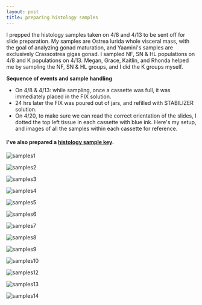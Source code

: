 ```yaml
---
layout: post
title: preparing histology samples 
---
```


I prepped the histology samples taken on 4/8 and 4/13 to be sent off for slide preparation. My samples are Ostrea lurida whole visceral mass, with the goal of analyzing gonad maturation, and Yaamini's samples are exclusively Crassostrea gigas gonad. I sampled NF, SN & HL populations on 4/8 and K populations on 4/13.  Megan, Grace, Kaitlin, and Rhonda helped me by sampling the NF, SN & HL groups, and I did the K groups myself. 

**Sequence of events and sample handling**  
  * On 4/8 & 4/13: while sampling, once a cassette was full, it was immediately placed in the FIX solution. 
  * 24 hrs later the FIX was poured out of jars, and refilled with STABILIZER solution. 
  * On 4/20, to make sure we can read the correct orientation of the slides, I dotted the top left tissue in each cassette with blue ink. Here's my setup, and images of all the samples within each cassette for reference. 
  
  #### I've also prepared a [histology sample key](https://github.com/laurahspencer/O.lurida_Stress/blob/master/Data/2017-April-HistoKey.pdf).
  
  
![samples1](https://github.com/laurahspencer/O.lurida_Stress/blob/master/Images/2017-April_Histo-Cassettes/2017-04-20_Histo-Samples1.JPG?raw=true)

![samples2](https://github.com/laurahspencer/O.lurida_Stress/blob/master/Images/2017-April_Histo-Cassettes/2017-04-20_Histo-Samples2.jpg?raw=true)

![samples3](https://github.com/laurahspencer/O.lurida_Stress/blob/master/Images/2017-April_Histo-Cassettes/2017-04-20_Histo-Samples3.JPG?raw=true)

![samples4](https://github.com/laurahspencer/O.lurida_Stress/blob/master/Images/2017-April_Histo-Cassettes/2017-04-20_Histo-Samples4.JPG?raw=true)

![samples5](https://github.com/laurahspencer/O.lurida_Stress/blob/master/Images/2017-April_Histo-Cassettes/2017-04-20_Histo-Samples5.JPG?raw=true)

![samples6](https://github.com/laurahspencer/O.lurida_Stress/blob/master/Images/2017-April_Histo-Cassettes/2017-04-20_Histo-Samples6.JPG?raw=true)

![samples7](https://github.com/laurahspencer/O.lurida_Stress/blob/master/Images/2017-April_Histo-Cassettes/2017-04-20_Histo-Samples7.JPG?raw=true)

![samples8](https://github.com/laurahspencer/O.lurida_Stress/blob/master/Images/2017-April_Histo-Cassettes/2017-04-20_Histo-Samples8.JPG?raw=true)

![samples9](https://github.com/laurahspencer/O.lurida_Stress/blob/master/Images/2017-April_Histo-Cassettes/2017-04-20_Histo-Samples9.JPG?raw=true)

![samples10](https://github.com/laurahspencer/O.lurida_Stress/blob/master/Images/2017-April_Histo-Cassettes/2017-04-20_Histo-Samples10.JPG?raw=true)

![samples12](https://github.com/laurahspencer/O.lurida_Stress/blob/master/Images/2017-April_Histo-Cassettes/2017-04-20_Histo-Samples12.JPG?raw=true)

![samples13](https://github.com/laurahspencer/O.lurida_Stress/blob/master/Images/2017-April_Histo-Cassettes/2017-04-20_Histo-Samples13.JPG?raw=true)

![samples14](https://github.com/laurahspencer/O.lurida_Stress/blob/master/Images/2017-April_Histo-Cassettes/2017-04-20_Histo-Samples14.jpeg?raw=true)
